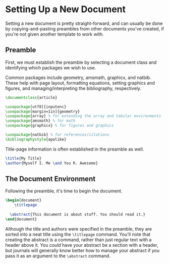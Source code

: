 # Setting Up a New Document #

Setting a new document is pretty straight-forward, and can usually be done by copying-and-pasting preambles from other documents you've created, if you're not given another template to work with.

## Preamble ##

First, we must establish the preamble by selecting a document class and identifying which packages we wish to use.

Common packages include geometry, amsmath, graphicx, and natbib. These help with page layout, formatting equations, setting graphics and figures, and managing/interpreting the bibliography, respectively.

```latex
\documentclass{article}

\usepackage[utf8]{inputenc}
\usepackage[margin=1in]{geometry}
\usepackage{array} % for extending the array and tabular environments
\usepackage{amsmath} % for math
\usepackage{graphicx} % for figures and graphics

\usepackage{natbib} % for references/citations
\bibliographystyle{apalike}
```

Title-page information is often established in the preamble as well.

```latex
\title{My Title}
\author{Myself I. Me \and You R. Awesome}
```

## The Document Environment ##

Following the preamble, it's time to begin the document.

```latex
\begin{document}
	\titlepage
  
  \abstract{This document is about stuff. You should read it.}
\end{document}
```

Although the title and authors were specified in the preamble, they are sorted into a neat title using the ```\titlepage``` command. You'll note that creating the abstract is a command, rather than just regular text with a header above it. You *could* have your abstract be a section with a header, but journals will generally know better how to manage your abstract if you pass it as an argument to the ```\abstract``` command.
